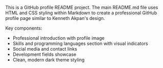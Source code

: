 <!-- Use this file to provide workspace-specific custom instructions to Copilot. For more details, visit https://code.visualstudio.com/docs/copilot/copilot-customization#_use-a-githubcopilotinstructionsmd-file -->

This is a GitHub profile README project. The main README.md file uses HTML and CSS styling within Markdown to create a professional GitHub profile page similar to Kenneth Akpan's design.

Key components:
- Professional introduction with profile image
- Skills and programming languages section with visual indicators
- Social media and contact links
- Development fields showcase
- Clean, modern dark theme styling
